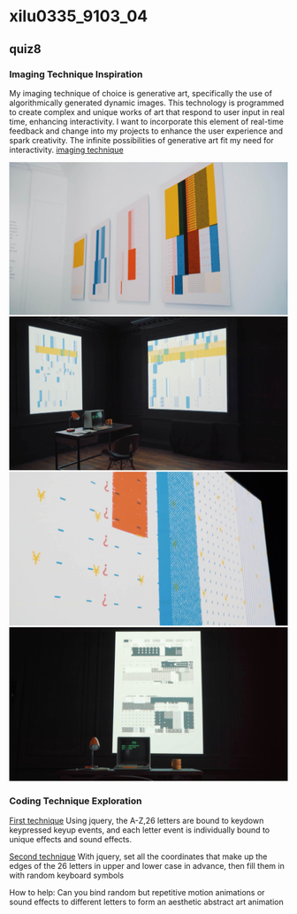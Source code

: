 # xilu0335_9103_04
## quiz8
### Imaging Technique Inspiration
My imaging technique of choice is generative art, specifically the use of algorithmically generated dynamic images. This technology is programmed to create complex and unique works of art that respond to user input in real time, enhancing interactivity. I want to incorporate this element of real-time feedback and change into my projects to enhance the user experience and spark creativity. The infinite possibilities of generative art fit my need for interactivity.
[imaging technique](https://vimeo.com/737652098?&signup=true#_=_)

![1](images/65581727331938_.pic.jpg)
![2](images/65591727331965_.pic.jpg)
![3](images/65601727332011_.pic.jpg)
![4](images/65611727332030_.pic.jpg)
### Coding Technique Exploration
[First technique](https://patatap.com/)
Using jquery, the A-Z,26 letters are bound to keydown keypressed keyup events, and each letter event is individually bound to unique effects and sound effects.

[Second technique](https://patorjk.com/software/taag/#p=display&f=%E5%A4%A7%E9%92%B1&t=Type%20here!)
With jquery, set all the coordinates that make up the edges of the 26 letters in upper and lower case in advance, then fill them in with random keyboard symbols

How to help: Can you bind random but repetitive motion animations or sound effects to different letters to form an aesthetic abstract art animation




